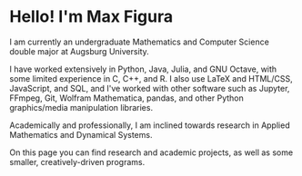 # Hello! I'm Max Figura
I am currently an undergraduate Mathematics and Computer Science double major at Augsburg University.

I have worked extensively in Python, Java, Julia, and GNU Octave, with some limited experience in C, C++, and R. I also use LaTeX and HTML/CSS, JavaScript, and SQL, and I've worked with other software such as Jupyter, FFmpeg, Git, Wolfram Mathematica, pandas, and other Python graphics/media manipulation libraries.

Academically and professionally, I am inclined towards research in Applied Mathematics and Dynamical Systems. 

On this page you can find research and academic projects, as well as some smaller, creatively-driven programs.
